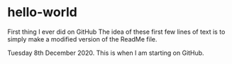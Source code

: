 # hello-world
First thing I ever did on GitHub
The idea of these first few lines of text is to simply make a modified version of the ReadMe file.

Tuesday 8th December 2020.  This is when I am starting on GitHub.
